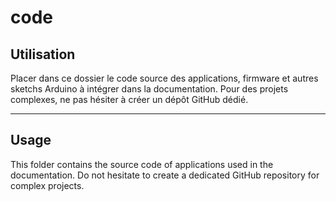 # code

## Utilisation
Placer dans ce dossier le code source des applications, firmware et autres sketchs Arduino à intégrer dans la documentation.
Pour des projets complexes, ne pas hésiter à créer un dépôt GitHub dédié.

---

## Usage
This folder contains the source code of applications used in the documentation. Do not hesitate to create a dedicated GitHub repository for complex projects.
